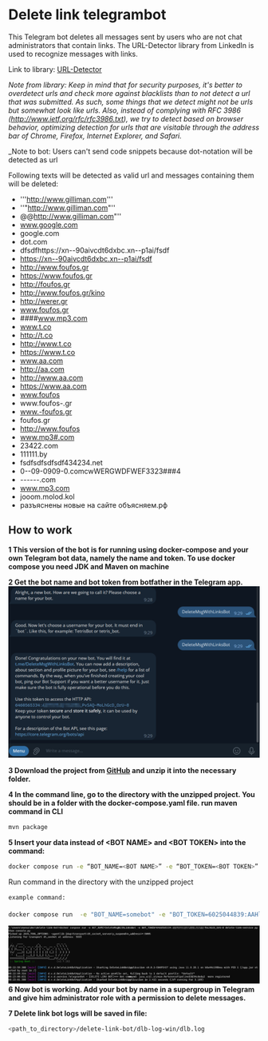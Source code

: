 # Delete link telegrambot

This Telegram bot deletes all messages sent by users who are not chat administrators that contain links. 
The URL-Detector library from LinkedIn is used to recognize messages with links.

Link to library: [URL-Detector](https://github.com/linkedin/URL-Detector/)

_Note from library: Keep in mind that for security purposes, it's better to overdetect urls and check more against blacklists than to not detect a url that was submitted. As such, some things that we detect might not be urls but somewhat look like urls. Also, instead of complying with RFC 3986 (http://www.ietf.org/rfc/rfc3986.txt), we try to detect based on browser behavior, optimizing detection for urls that are visitable through the address bar of Chrome, Firefox, Internet Explorer, and Safari._

_Note to bot: Users can't send code snippets because dot-notation will be detected as url  

Following texts will be detected as valid url and messages containing them will be deleted:
* '''http://www.gilliman.com'''
* ''"http://www.gilliman.com"''
* @@http://www.gilliman.com"''
* www.google.com
* google.com
* dot.com
* dfsdfhttps://xn--90aivcdt6dxbc.xn--p1ai/fsdf
* https://xn--90aivcdt6dxbc.xn--p1ai/fsdf
* http://www.foufos.gr
* https://www.foufos.gr
* http://foufos.gr
* http://www.foufos.gr/kino
* http://werer.gr
* www.foufos.gr
* ####www.mp3.com
* www.t.co
* http://t.co
* http://www.t.co
* https://www.t.co
* www.aa.com
* http://aa.com
* http://www.aa.com
* https://www.aa.com
* www.foufos
* www.foufos-.gr
* www.-foufos.gr
* foufos.gr
* http://www.foufos
* www.mp3#.com
* 23422.com
* 111111.by
* fsdfsdfsdfsdf434234.net
* 0--09-0909-0.comcwWERGWDFWEF3323###4
* ------.com
* www.mp3.com
* jooom.molod.kol
* разъяснены новые на сайте объясняем.рф

## How to work
__1 This version of the bot is for running using docker-compose and your own Telegram bot data, namely the name and token.
To use docker compose you need JDK and Maven on machine__

__2 Get the bot name and bot token from botfather in the Telegram app.__
![img.png](img.png)


__3 Download the project from [GitHub](https://github.com) and unzip it into the necessary folder.__

__4 In the command line, go to the directory with the unzipped project. You should be in a folder with the docker-compose.yaml file.
run maven command in CLI__
```bash
mvn package
```

__5 Insert your data instead of \<BOT NAME> and \<BOT TOKEN> into the command:__
```bash
docker compose run -e “BOT_NAME=<BOT NAME>” -e “BOT_TOKEN=<BOT TOKEN>” delete-link-service python console.py__
```
Run command in the directory with the unzipped project
```bash
example command:

docker compose run  -e "BOT_NAME=somebot" -e "BOT_TOKEN=6025044839:AAHlPLJzljjDQ2ggr1qhsBAldQCJe3SnhJI" delete-link-service python console.py
```
![img_1.png](img_1.png)
__6 Now bot is working. Add your bot by name in a supergroup in Telegram and give him administrator role with a permission to delete messages.__

__7 Delete link bot logs will be saved in file:__
```bash
<path_to_directory>/delete-link-bot/dlb-log-win/dlb.log
```